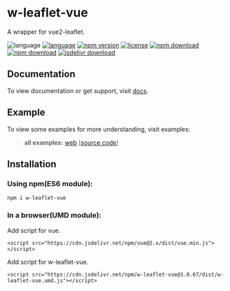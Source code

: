 # w-leaflet-vue
A wrapper for vue2-leaflet.

![language](https://img.shields.io/badge/language-JavaScript-orange.svg) 
[![language](https://img.shields.io/badge/vue-2.x-brightgreen.svg)](https://github.com/vuejs/vue) 
[![npm version](http://img.shields.io/npm/v/w-leaflet-vue.svg?style=flat)](https://npmjs.org/package/w-leaflet-vue) 
[![license](https://img.shields.io/npm/l/w-leaflet-vue.svg?style=flat)](https://npmjs.org/package/w-leaflet-vue) 
[![npm download](https://img.shields.io/npm/dt/w-leaflet-vue.svg)](https://npmjs.org/package/w-leaflet-vue) 
[![npm download](https://img.shields.io/npm/dm/w-leaflet-vue.svg)](https://npmjs.org/package/w-leaflet-vue) 
[![jsdelivr download](https://img.shields.io/jsdelivr/npm/hm/w-leaflet-vue.svg)](https://www.jsdelivr.com/package/npm/w-leaflet-vue)

## Documentation
To view documentation or get support, visit [docs](https://yuda-lyu.github.io/w-leaflet-vue/module-WLeafletVue.html).

## Example
To view some examples for more understanding, visit examples:

> **all examples:** [web](https://yuda-lyu.github.io/w-leaflet-vue/examples/app.html) [[source code](https://github.com/yuda-lyu/w-leaflet-vue/blob/master/docs/examples/app.html)]

## Installation

### Using npm(ES6 module):
```alias
npm i w-leaflet-vue
```

### In a browser(UMD module):

Add script for vue.
```alias
<script src="https://cdn.jsdelivr.net/npm/vue@2.x/dist/vue.min.js"></script>
```

Add script for w-leaflet-vue.
```alias
<script src="https://cdn.jsdelivr.net/npm/w-leaflet-vue@1.0.67/dist/w-leaflet-vue.umd.js"></script>
```
